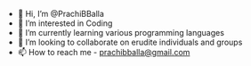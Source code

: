 - 👋 Hi, I’m @PrachiBBalla
- 👀 I’m interested in Coding
- 🌱 I’m currently learning various programming languages
- 💞️ I’m looking to collaborate on erudite individuals and groups
- 📫 How to reach me - prachibballa@gmail.com 

<!---
PrachiBBalla/PrachiBBalla is a ✨ special ✨ repository because its `README.md` (this file) appears on your GitHub profile.
You can click the Preview link to take a look at your changes.
--->
